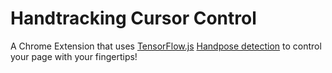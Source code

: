 # Handtracking Cursor Control

A Chrome Extension that uses [TensorFlow.js](https://www.tensorflow.org/js) [Handpose detection](https://github.com/tensorflow/tfjs-models/tree/master/hand-pose-detection) to control your page with your fingertips!

